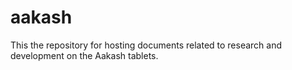 aakash
======

This the repository for hosting documents related to research and development on the Aakash tablets. 
